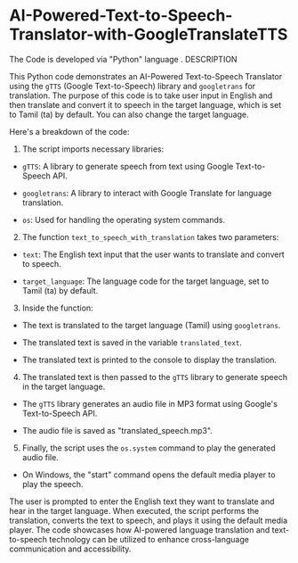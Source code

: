 # AI-Powered-Text-to-Speech-Translator-with-GoogleTranslateTTS
The Code is developed via "Python" language .
DESCRIPTION 


This Python code demonstrates an AI-Powered Text-to-Speech Translator using the `gTTS` (Google Text-to-Speech) library and `googletrans` for translation. The purpose of this code is to take user input in English and then translate and convert it to speech in the target language, which is set to Tamil (ta) by default. You can also change the target language.



Here's a breakdown of the code:



1. The script imports necessary libraries:

  - `gTTS`: A library to generate speech from text using Google Text-to-Speech API.

  - `googletrans`: A library to interact with Google Translate for language translation.

  - `os`: Used for handling the operating system commands.



2. The function `text_to_speech_with_translation` takes two parameters:

  - `text`: The English text input that the user wants to translate and convert to speech.

  - `target_language`: The language code for the target language, set to Tamil (ta) by default.



3. Inside the function:

  - The text is translated to the target language (Tamil) using `googletrans`.

  - The translated text is saved in the variable `translated_text`.

  - The translated text is printed to the console to display the translation.



4. The translated text is then passed to the `gTTS` library to generate speech in the target language.

  - The `gTTS` library generates an audio file in MP3 format using Google's Text-to-Speech API.

  - The audio file is saved as "translated_speech.mp3".



5. Finally, the script uses the `os.system` command to play the generated audio file.

  - On Windows, the "start" command opens the default media player to play the speech.



The user is prompted to enter the English text they want to translate and hear in the target language. When executed, the script performs the translation, converts the text to speech, and plays it using the default media player. The code showcases how AI-powered language translation and text-to-speech technology can be utilized to enhance cross-language communication and accessibility.
